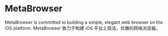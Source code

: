 # MetaBrowser
MetaBrowser is committed to building a simple, elegant web browser on the iOS platform. MetaBrowser 致力于构建 iOS 平台上简洁，优雅的网络浏览器。
